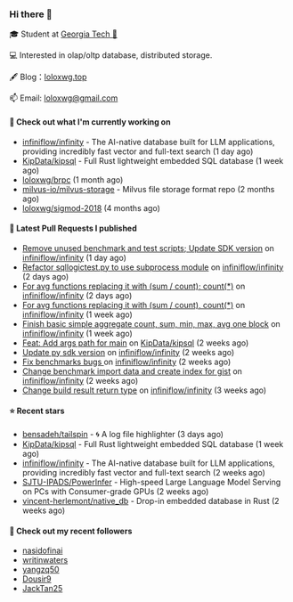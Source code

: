 ### Hi there 👋


 
🎓 Student at [Georgia Tech 🐝](https://www.gatech.edu/)

💻 Interested in olap/oltp database, distributed storage.

🖋 Blog：[loloxwg.top](https://loloxwg.top)



📫 Email: [loloxwg@gmail.com](mailto:loloxwg@gmail.com)



#### 👷 Check out what I'm currently working on

- [infiniflow/infinity](https://github.com/infiniflow/infinity) - The AI-native database built for LLM applications, providing incredibly fast vector and full-text search  (1 day ago)
- [KipData/kipsql](https://github.com/KipData/kipsql) - Full Rust lightweight embedded SQL database (1 week ago)
- [loloxwg/brpc](https://github.com/loloxwg/brpc) (1 month ago)
- [milvus-io/milvus-storage](https://github.com/milvus-io/milvus-storage) - Milvus file storage format repo (2 months ago)
- [loloxwg/sigmod-2018](https://github.com/loloxwg/sigmod-2018) (4 months ago)

#### 🔨 Latest Pull Requests I published

- [Remove unused benchmark and test scripts; Update SDK version](https://github.com/infiniflow/infinity/pull/424) on [infiniflow/infinity](https://github.com/infiniflow/infinity) (1 day ago)
- [Refactor sqllogictest.py to use subprocess module](https://github.com/infiniflow/infinity/pull/422) on [infiniflow/infinity](https://github.com/infiniflow/infinity) (2 days ago)
- [For avg functions replacing it with (sum / count); count(*)](https://github.com/infiniflow/infinity/pull/415) on [infiniflow/infinity](https://github.com/infiniflow/infinity) (2 days ago)
- [For avg functions replacing it with (sum / count), count(*)](https://github.com/infiniflow/infinity/pull/399) on [infiniflow/infinity](https://github.com/infiniflow/infinity) (1 week ago)
- [Finish basic simple aggregate count, sum, min, max, avg one block](https://github.com/infiniflow/infinity/pull/381) on [infiniflow/infinity](https://github.com/infiniflow/infinity) (1 week ago)
- [Feat: Add args path for main](https://github.com/KipData/kipsql/pull/115) on [KipData/kipsql](https://github.com/KipData/kipsql) (2 weeks ago)
- [Update py sdk version](https://github.com/infiniflow/infinity/pull/336) on [infiniflow/infinity](https://github.com/infiniflow/infinity) (2 weeks ago)
- [Fix benchmarks bugs ](https://github.com/infiniflow/infinity/pull/324) on [infiniflow/infinity](https://github.com/infiniflow/infinity) (2 weeks ago)
- [Change benchmark import data and create index for gist](https://github.com/infiniflow/infinity/pull/321) on [infiniflow/infinity](https://github.com/infiniflow/infinity) (2 weeks ago)
- [Change build result return type](https://github.com/infiniflow/infinity/pull/311) on [infiniflow/infinity](https://github.com/infiniflow/infinity) (3 weeks ago)

#### ⭐ Recent stars

- [bensadeh/tailspin](https://github.com/bensadeh/tailspin) - 🌀 A log file highlighter (3 days ago)
- [KipData/kipsql](https://github.com/KipData/kipsql) - Full Rust lightweight embedded SQL database (1 week ago)
- [infiniflow/infinity](https://github.com/infiniflow/infinity) - The AI-native database built for LLM applications, providing incredibly fast vector and full-text search  (2 weeks ago)
- [SJTU-IPADS/PowerInfer](https://github.com/SJTU-IPADS/PowerInfer) - High-speed Large Language Model Serving on PCs with Consumer-grade GPUs (2 weeks ago)
- [vincent-herlemont/native_db](https://github.com/vincent-herlemont/native_db) - Drop-in embedded database in Rust (2 weeks ago)

#### 👯 Check out my recent followers

- [nasidofinai](https://github.com/nasidofinai)
- [writinwaters](https://github.com/writinwaters)
- [yangzq50](https://github.com/yangzq50)
- [Dousir9](https://github.com/Dousir9)
- [JackTan25](https://github.com/JackTan25)

